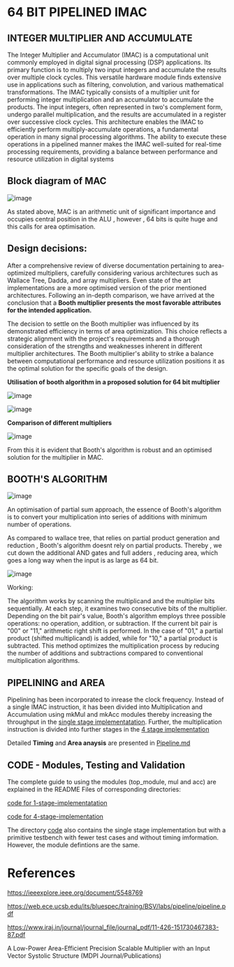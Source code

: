 # 64 BIT PIPELINED IMAC

## INTEGER MULTIPLIER AND ACCUMULATE

The Integer Multiplier and Accumulator (IMAC) is a computational unit commonly employed in digital signal processing (DSP) applications. Its primary function is to multiply two input integers and accumulate the results over multiple clock cycles. This versatile hardware module finds extensive use in applications such as filtering, convolution, and various mathematical transformations. The IMAC typically consists of a multiplier unit for performing integer multiplication and an accumulator to accumulate the products. The input integers, often represented in two's complement form, undergo parallel multiplication, and the results are accumulated in a register over successive clock cycles. This architecture enables the IMAC to efficiently perform multiply-accumulate operations, a fundamental operation in many signal processing algorithms. The ability to execute these operations in a pipelined manner makes the IMAC well-suited for real-time processing requirements, providing a balance between performance and resource utilization in digital systems

## Block diagram of MAC

![image](https://github.com/ee20b117/CAD-for-VLSI/assets/85502194/fe4ae8a8-8aad-4906-9eed-0f995607dc5f)

As stated above, MAC is an arithmetic unit of significant importance and occupies central position in the ALU , however , 64 bits is quite huge and this calls for area optimisation.

## Design decisions:

After a comprehensive review of diverse documentation pertaining to area-optimized multipliers, carefully considering various architectures such as Wallace Tree, Dadda, and array multipliers. Even state of the art implementations are a more optimised version of the prior mentioned architectures. Following an in-depth comparison, we have arrived at the conclusion that a **Booth multiplier presents the most favorable attributes for the intended application.**

The decision to settle on the Booth multiplier was influenced by its demonstrated efficiency in terms of area optimization. This choice reflects a strategic alignment with the project's requirements and a thorough consideration of the strengths and weaknesses inherent in different multiplier architectures. The Booth multiplier's ability to strike a balance between computational performance and resource utilization positions it as the optimal solution for the specific goals of the design.


**Utilisation of booth algorithm in a proposed solution for 64 bit multiplier**

![image](https://github.com/ee20b117/CAD-for-VLSI/assets/85502194/6c202373-e1ca-43c3-b341-a2ef1a0dd4cb)

![image](https://github.com/ee20b117/CAD-for-VLSI/assets/85502194/d9076270-22a6-45a8-82fb-a88fce8a6f82)


**Comparison of different multipliers**

![image](https://github.com/ee20b117/CAD-for-VLSI/assets/85502194/18c6771a-18eb-4229-93f2-b4f9d50945e6)

From this it is evident that Booth's algorithm is robust and an optimised solution for the multiplier in MAC.

## BOOTH'S ALGORITHM

![image](https://github.com/ee20b117/CAD-for-VLSI/assets/85502194/bc795501-75da-4a24-89cb-fbaa6281fbca)


An optimisation of partial sum approach, the essence of Booth's algorithm is to convert your multiplication into series of additions with minimum number of operations.

As compared to wallace tree, that relies on partial product generation and reduction , Booth's algorithm doesnt rely on partial products. Thereby , we cut down the additional AND gates and full adders , reducing area, which goes a long way when the input is as large as 64 bit.

![image](https://github.com/ee20b117/CAD-for-VLSI/assets/85502194/160f2b19-3300-4a40-b676-2ab9347753ef)

Working:

The algorithm works by scanning the multiplicand and the multiplier bits sequentially. At each step, it examines two consecutive bits of the multiplier. Depending on the bit pair's value, Booth's algorithm employs three possible operations: no operation, addition, or subtraction. If the current bit pair is "00" or "11," arithmetic right shift is performed. In the case of "01," a partial product (shifted multiplicand) is added, while for "10," a partial product is subtracted. This method optimizes the multiplication process by reducing the number of additions and subtractions compared to conventional multiplication algorithms. 

 ## PIPELINING and AREA
Pipelining has been incorporated to inrease the clock frequency. Instead of a single IMAC instruction, it has been divided into Multiplication and Accumulation using mkMul and mkAcc modules thereby increasing the throughput in the [single stage implementatation](https://github.com/ee20b117/CAD-for-VLSI/tree/main/code%20for%201-stage%20pipeline). Further, the multiplication instruction is divided into further stages in the [4 stage implementation](https://github.com/ee20b117/CAD-for-VLSI/tree/main/code%20for%204-stage-pipeline)

Detailed **Timing** and **Area anaysis** are presented in [Pipeline.md](Pipeline.md)


## CODE - Modules, Testing and Validation
The complete guide to using the modules (top_module, mul and acc) are explained in the README Files of corresponding directories:

[code for 1-stage-implementatation](https://github.com/ee20b117/CAD-for-VLSI/tree/main/code%20for%201-stage%20pipeline)

[code for 4-stage-implementation](https://github.com/ee20b117/CAD-for-VLSI/tree/main/code%20for%204-stage-pipeline)

The directory [code](https://github.com/ee20b117/CAD-for-VLSI/tree/main/code) also contains the single stage implementation but with a primitive testbench with fewer test cases and without timing imformation. However, the module defintions are the same.

# References
https://ieeexplore.ieee.org/document/5548769

https://web.ece.ucsb.edu/its/bluespec/training/BSV/labs/pipeline/pipeline.pdf

https://www.iraj.in/journal/journal_file/journal_pdf/11-426-151730467383-87.pdf

A Low-Power Area-Efficient Precision Scalable Multiplier with an Input Vector Systolic Structure (MDPI Journal/Publications)








